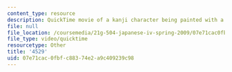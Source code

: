 ```yaml
---
content_type: resource
description: QuickTime movie of a kanji character being painted with a brush.
file: null
file_location: /coursemedia/21g-504-japanese-iv-spring-2009/07e71cac0fbfc88374e2a9c409239c98_4529.mov
file_type: video/quicktime
resourcetype: Other
title: '4529'
uid: 07e71cac-0fbf-c883-74e2-a9c409239c98
---
```

